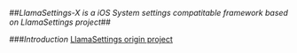 ##*LlamaSettings-X is a iOS System settings compatitable framework based on LlamaSettings project*##

###*Introduction*
[LlamaSettings origin project](https://code.google.com/p/llamasettings/)


